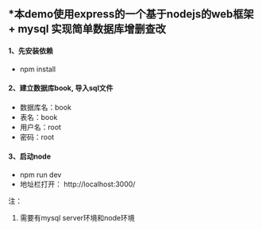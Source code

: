 ## *本demo使用express的一个基于nodejs的web框架 + mysql 实现简单数据库增删查改 ##


#### 1、先安装依赖 ####
- npm install

#### 2、建立数据库book, 导入sql文件 ####
- 数据库名：book
- 表名：book
- 用户名：root
- 密码：root

#### 3、启动node ####
- npm run dev
- 地址栏打开： http://localhost:3000/

注：
1. 需要有mysql server环境和node环境